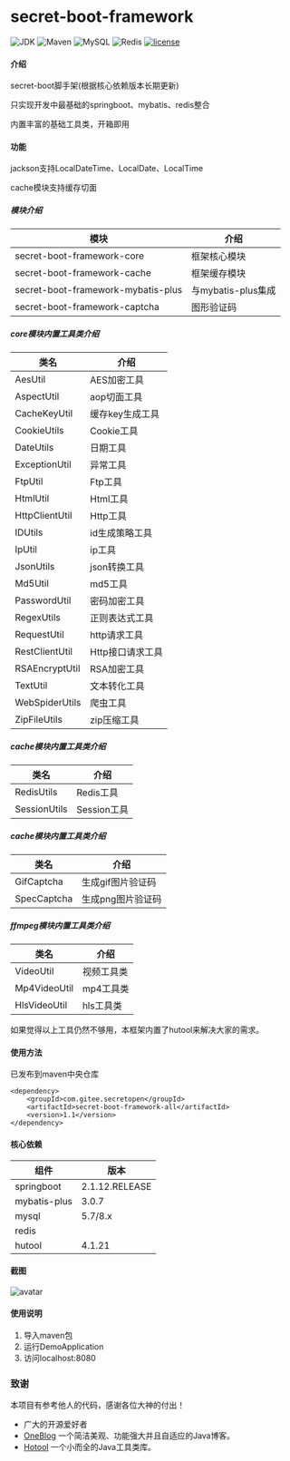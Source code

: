 # secret-boot-framework

![JDK](https://img.shields.io/badge/JDK-1.8-green.svg)
![Maven](https://img.shields.io/badge/Maven-3.6.1-green.svg)
![MySQL](https://img.shields.io/badge/MySQL-5.7-green.svg)
![Redis](https://img.shields.io/badge/Redis-3.2.100-green.svg)
[![license](https://img.shields.io/badge/license-GPL%20v3-yellow.svg)](https://gitee.com/secret_C/secretBlogBoot/blob/master/LICENSE)


#### 介绍
secret-boot脚手架(根据核心依赖版本长期更新)

只实现开发中最基础的springboot、mybatis、redis整合

内置丰富的基础工具类，开箱即用

#### 功能
jackson支持LocalDateTime、LocalDate、LocalTime

cache模块支持缓存切面

##### 模块介绍
|  模块   | 介绍  |
|  ----  | ----  |
| secret-boot-framework-core  | 框架核心模块 |
| secret-boot-framework-cache  | 框架缓存模块 |
| secret-boot-framework-mybatis-plus  | 与mybatis-plus集成 |
| secret-boot-framework-captcha  | 图形验证码 |

##### core模块内置工具类介绍
|  类名   | 介绍  |
|  ----  | ----  |
| AesUtil  | AES加密工具 |
| AspectUtil  | aop切面工具 |
| CacheKeyUtil  | 缓存key生成工具 |
| CookieUtils  | Cookie工具 |
| DateUtils  | 日期工具 |
| ExceptionUtil  | 异常工具 |
| FtpUtil  | Ftp工具 |
| HtmlUtil  | Html工具 |
| HttpClientUtil  | Http工具 |
| IDUtils  | id生成策略工具 |
| IpUtil  | ip工具 |
| JsonUtils  | json转换工具 |
| Md5Util  | md5工具 |
| PasswordUtil  | 密码加密工具 |
| RegexUtils  | 正则表达式工具 |
| RequestUtil  | http请求工具 |
| RestClientUtil  | Http接口请求工具 |
| RSAEncryptUtil | RSA加密工具 |
| TextUtil | 文本转化工具 |
| WebSpiderUtils | 爬虫工具 |
| ZipFileUtils | zip压缩工具 |

##### cache模块内置工具类介绍
|  类名   | 介绍  |
|  ----  | ----  |
| RedisUtils  | Redis工具 |
| SessionUtils  | Session工具 |

##### cache模块内置工具类介绍
|  类名   | 介绍  |
|  ----  | ----  |
| GifCaptcha  | 生成gif图片验证码 |
| SpecCaptcha   | 生成png图片验证码 |

##### ffmpeg模块内置工具类介绍
|  类名   | 介绍  |
|  ----  | ----  |
| VideoUtil  | 视频工具类 |
| Mp4VideoUtil   | mp4工具类 |
| HlsVideoUtil   | hls工具类 |

如果觉得以上工具仍然不够用，本框架内置了hutool来解决大家的需求。

#### 使用方法
已发布到maven中央仓库
```
<dependency>
    <groupId>com.gitee.secretopen</groupId>
    <artifactId>secret-boot-framework-all</artifactId>
    <version>1.1</version>
</dependency>
```

#### 核心依赖
|  组件   | 版本  |
|  ----  | ----  |
| springboot  | 2.1.12.RELEASE |
| mybatis-plus  | 3.0.7 |
| mysql  | 5.7/8.x |
| redis  |  |
| hutool  | 4.1.21 |

#### 截图
![avatar](http://secretOpen.gitee.io/secret-boot-framework/img1.png)


#### 使用说明

1.  导入maven包
2.  运行DemoApplication
3.  访问localhost:8080

### 致谢

本项目有参考他人的代码，感谢各位大神的付出！
* 广大的开源爱好者
* [OneBlog](https://gitee.com/yadong.zhang/DBlog) 一个简洁美观、功能强大并且自适应的Java博客。
* [Hotool](https://gitee.com/loolly/hutool) 一个小而全的Java工具类库。
